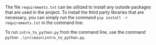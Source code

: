 The file <code>requirements.txt</code> can be utilized to install any outside packages that are used in the project. To install the third party libraries that are necessary, you can simply run the command
<code>pip install -r requirements.txt</code> in the command line.

To run <code>intro_to_python.py</code> from the command line, use the command <code>python .\src\main\intro_to_python.py</code>.